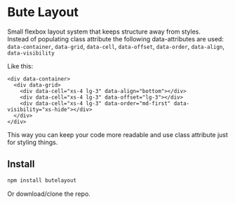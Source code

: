 # Bute Layout

Small flexbox layout system that keeps structure away from styles.  
Instead of populating class attribute the following data-attributes are used:  
`data-container`, `data-grid`, `data-cell`, `data-offset`, `data-order`, `data-align`, `data-visibility`

 	
Like this:
~~~~
<div data-container>
  <div data-grid>
    <div data-cell="xs-4 lg-3" data-align="bottom"></div>
    <div data-cell="xs-4 lg-3" data-offset="lg-3"></div>
    <div data-cell="xs-4 lg-3" data-order="md-first" data-visibility="xs-hide"></div>
  </div>
</div>
~~~~
This way you can keep your code more readable and use class attribute just for styling things.

## Install

```sh
npm install butelayout
```

Or download/clone the repo.
